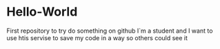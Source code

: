 # Hello-World
First repository to try do something on github
I`m a student and I want to use htis servise to save my code in a way so others could see it
